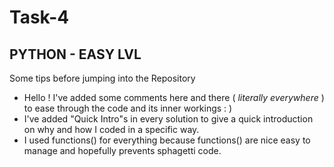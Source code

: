 # Task-4
## PYTHON - EASY LVL

Some tips before jumping into the Repository
- Hello ! I've added some comments here and there ( *literally everywhere* ) to ease through the code and its inner workings : ) 
- I've added "Quick Intro"s in every solution to give a quick introduction on why and how I coded in a specific way.
- I used functions() for everything because functions() are nice easy to manage and hopefully prevents sphagetti code.
